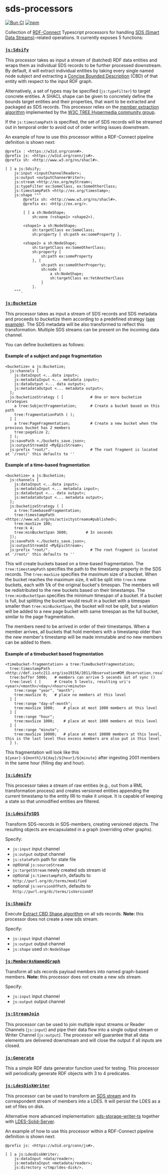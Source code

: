 # sds-processors

[![Bun CI](https://github.com/rdf-connect/sds-processors/actions/workflows/build-test.yml/badge.svg)](https://github.com/rdf-connect/sds-processors/actions/workflows/build-test.yml) [![npm](https://img.shields.io/npm/v/@rdfc/sds-processors-ts.svg?style=popout)](https://npmjs.com/package/@rdfc/sds-processors-ts)

Collection of [RDF-Connect](https://rdf-connect.github.io/rdfc.github.io/) Typescript processors for handling [SDS (Smart Data Streams)](https://treecg.github.io/SmartDataStreams-Spec/)-related operations. It currently exposes 5 functions:

### [`js:Sdsify`](https://github.com/rdf-connect/sds-processors/blob/master/configs/sdsify.ttl#L10)

This processor takes as input a stream of (batched) RDF data entities and wraps them as individual SDS records to be further processed downstream. By default, it will extract individual entities by taking every single named node subject and extracting a [Concise Bounded Description](https://www.w3.org/Submission/CBD/) (CBD) of that entity with respect to the input RDF graph.

Alternatively, a set of types may be specified (`js:typeFilter`) to target concrete entities. A SHACL shape can be given to concretely define the bounds target entities and their properties, that want to be extracted and packaged as SDS records. This processor relies on the [member extraction algorithm](https://github.com/TREEcg/extract-cbd-shape) implemented by the [W3C TREE Hypermedia community group](https://www.w3.org/community/treecg/).

If the `js:timestampPath` is specified, the set of SDS records will be streamed out in temporal order to avoid out of order writing issues downstream.

An example of how to use this processor within a RDF-Connect pipeline definition is shown next:

```turtle
@prefix : <https://w3id.org/conn#>.
@prefix js: <https://w3id.org/conn/js#>.
@prefix sh: <http://www.w3.org/ns/shacl#>.

[ ] a js:Sdsify;
    js:input <inputChannelReader>;
    js:output <outputChannerWriter>;
    js:stream <http://ex.org/myStream>;
    js:typeFilter ex:SomeClass, ex:SomeOtherClass;
    js:timestampPath <http://ex.org/timestamp>;
    js:shape """
        @prefix sh: <http://www.w3.org/ns/shacl#>.
        @prefix ex: <http://ex.org/>.

        [ ] a sh:NodeShape;
            sh:xone (<shape1> <shape2>).

        <shape1> a sh:NodeShape;
            sh:targetClass ex:SomeClass;
            sh:property [ sh:path ex:someProperty ].

        <shape2> a sh:NodeShape;
            sh:targetClass ex:SomeOtherClass;
            sh:property [ 
                sh:path ex:someProperty 
            ], [
                sh:path ex:someOtherProperty;
                sh:node [
                    a sh:NodeShape;
                    sh:targetClass ex:YetAnotherClass
                ]
            ].
    """.
```

### [`js:Bucketize`](https://github.com/rdf-connect/sds-processors/blob/master/configs/bucketizer.ttl#L10)

This processor takes as input a stream of SDS records and SDS metadata and proceeds to _bucketize_ them according to a predefined strategy ([see example](https://github.com/rdf-connect/sds-processors/blob/master/bucketizeStrategy.ttl)). The SDS metadata will be also transformed to reflect this transformation. Multiple SDS streams can be present on the incoming data channel.

You can define bucketizers as follows:

#### Example of a subject and page fragmentation

```turtle
<bucketize> a js:Bucketize;
  js:channels [
    js:dataInput <...data input>;
    js:metadataInput <... metadata input>;
    js:dataOutput <... data output>;
    js:metadataOutput <... metadata output>;
  ];
  js:bucketizeStrategy ( [            # One or more bucketize strategies
    a tree:SubjectFragmentation;      # Create a bucket based on this path
    tree:fragmentationPath ( );
  ] [
    a tree:PageFragmentation;         # Create a new bucket when the previous bucket has 2 members
    tree:pageSize 2;
  ] );
  js:savePath <./buckets_save.json>;
  js:outputStreamId <MyEpicStream>;
  js:prefix "root/".                  # The root fragment is located at '/root/' this defaults to ''
```


#### Example of a time-based fragmentation

```turtle
<bucketize> a js:Bucketize;
  js:channels [
    js:dataInput <...data input>;
    js:metadataInput <... metadata input>;
    js:dataOutput <... data output>;
    js:metadataOutput <... metadata output>;
  ];
  js:bucketizeStrategy ( [
    a tree:TimebasedFragmentation;
    tree:timestampPath <https://www.w3.org/ns/activitystreams#published>;
    tree:maxSize 100;
    tree:k 4;
    tree:minBucketSpan 3600;        # In seconds
  ]);
  js:savePath <./buckets_save.json>;
  js:outputStreamId <MyEpicStream>;
  js:prefix "root/".                  # The root fragment is located at '/root/' this defaults to ''
```

This will create buckets based on a time-based fragmentation.
The `tree:timestampPath` specifies the path to the timestamp property in the SDS records.
The `tree:maxSize` specifies the maximum size of a bucket.
When the bucket reaches the maximum size, it will be split into `tree:k` new buckets, each with 1/k of the original bucket's timespan.
The members will be redistributed to the new buckets based on their timestamps.
The `tree:minBucketSpan` specifies the minimum timespan of a bucket.
If a bucket is full, but splitting the bucket would result in a bucket with a timespan smaller than `tree:minBucketSpan`, the bucket will not be split, but a relation will be added to a new page bucket with same timespan as the full bucket, similar to the page fragmentation.

The members need to be arrived in order of their timestamps.
When a member arrives, all buckets that hold members with a timestamp older than the new member's timestamp will be made immutable and no new members can be added to them.


#### Example of a timebucket based fragmentation

```turtle
<timebucket-fragmentation> a tree:TimeBucketFragmentation;
  tree:timestampPath <http://def.isotc211.org/iso19156/2011/Observation#OM_Observation.resultTime>;
  tree:buffer 5000;   # members can arrive 5 seconds out of sync () 
  tree:level ( [      # Create 5 levels, resulting uri's <year>/<month>/<day>/<hour>/<minute>
    tree:range "year", "month";
    tree:maxSize 0;   # place no members at this level 
  ] [
    tree:range "day-of-month";
    tree:maxSize 1000;    # place at most 1000 members at this level
  ] [
    tree:range "hour";
    tree:maxSize 1000;    # place at most 1000 members at this level
  ] [
    tree:range "minute";
    tree:maxSize 10000;   # place at most 10000 members at this level, this is the last level thus excess members are also put in this level
  ] ).
```

This fragmentation will look like this `${year}-${month}/${day}/${hour}/${minute}` after ingesting 2001 members in the same hour (filling day and hour).


### [`js:Ldesify`](https://github.com/rdf-connect/sds-processors/blob/master/configs/ldesify.ttl#L10)

This processor takes a stream of raw entities (e.g., out from a RML transformation process) and creates versioned entities appending the current timestamp to the entity IRI to make it unique. It is capable of keeping a state so that unmodified entities are filtered.


### [`js:LdesifySDS`](https://github.com/rdf-connect/sds-processors/blob/master/configs/ldesify.ttl#L82)

Transform SDS-records in SDS-members, creating versioned objects.
The resulting objects are encapsulated in a graph (overriding other graphs).

Specify: 
- `js:input` input channel
- `js:output` output channel
- `js:statePath` path for state file
- optional `js:sourceStream`
- `js:targetStream` newly created sds stream id
- optional `js:timestampPath`, defaults to `http://purl.org/dc/terms/modified`
- optional `js:versionOfPath`, defaults to `http://purl.org/dc/terms/isVersionOf`


### [`js:Shapify`](https://github.com/rdf-connect/sds-processors/blob/master/configs/shapify.ttl#L14)

Execute [Extract CBD Shape algorithm](https://github.com/TREEcg/extract-cbd-shape) on all sds records.
**Note:** this processor does not create a new sds stream.

Specify:
- `js:input` input channel
- `js:output` output channel
- `js:shape` used `sh:NodeShape`

### [`js:MemberAsNamedGraph`](https://github.com/rdf-connect/sds-processors/blob/master/configs/member_as_graph.ttl#L10)

Transform all sds records payload members into named graph-based members.
**Note:** this processor does not create a new sds stream.

Specify:
- `js:input` input channel
- `js:output` output channel


### [`js:StreamJoin`](https://github.com/rdf-connect/sds-processors/blob/master/configs/stream_join.ttl#L10)

This processor can be used to join multiple input streams or Reader Channels (`js:input`) and pipe their data flow into a single output stream or Writer Channel (`js:output`). The processor will guarantee that all data elements are delivered downstream and will close the output if all inputs are closed.

### [`js:Generate`](https://github.com/rdf-connect/sds-processors/blob/master/configs/generator.ttl#L19)

This a simple RDF data generator function used for testing. This processor will periodically generate RDF objects with 3 to 4 predicates.

### [`js:LdesDiskWriter`](https://github.com/rdf-connect/sds-processors/blob/master/configs/ldes_disk_writer.ttl#L8)

This processor can be used to transform an [SDS stream](https://w3id.org/sds/specification) and its correspondent stream of members into a LDES.
It will persist the LDES as a set of files on disk.

Alternative more advanced implementation: [sds-storage-writer-ts](https://github.com/rdf-connect/sds-storage-writer-ts) together with [LDES-Solid-Server](https://github.com/rdf-connect/LDES-Solid-Server).

An example of how to use this processor within a RDF-Connect pipeline definition is shown next:

```turtle
@prefix js: <https://w3id.org/conn/js#>.

[ ] a js:LdesDiskWriter;
    js:dataInput <data/reader>;
    js:metadataInput <metadata/reader>;
    js:directory </tmp/ldes-disk/>.
```
